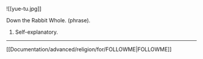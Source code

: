 
![[yue-tu.jpg]]

Down the Rabbit Whole. (phrase).
1. Self-explanatory.


---

[[Documentation/advanced/religion/for/FOLLOWME|FOLLOWME]]